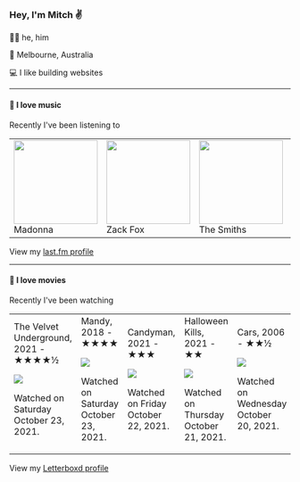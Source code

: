 <article><h3>Hey, I&#x27;m Mitch ✌️</h3><section><p>🙆‍♂️ he, him</p><p>📍 Melbourne, Australia</p><p>💻 I like building websites</p></section><hr/><section><h4>💽 I love music</h4><p>Recently I&#x27;ve been listening to</p><table><tbody><td><img src="https://lastfm.freetls.fastly.net/i/u/174s/17e19c96dc0c7cbb22db5fc742bd1c39.png" height="150px" alt="" role="presentation"/><br/>Madonna</td><td><img src="https://lastfm.freetls.fastly.net/i/u/174s/a67f9ba0a8aee656998a3f3cfbb39e47.png" height="150px" alt="" role="presentation"/><br/>Zack Fox</td><td><img src="https://lastfm.freetls.fastly.net/i/u/174s/53442bc27a314142a02d2df018b4161e.png" height="150px" alt="" role="presentation"/><br/>The Smiths</td><td><img src="https://lastfm.freetls.fastly.net/i/u/174s/60615ead3d8383e70e84a526817de4bf.png" height="150px" alt="" role="presentation"/><br/>Mazzy Star</td><td><img src="https://lastfm.freetls.fastly.net/i/u/174s/c3ef0cd171619836e07f1a7e180e649d.png" height="150px" alt="" role="presentation"/><br/>Young Thug</td></tbody></table><span>View my <a href="https://www.last.fm/user/mylsb">last.fm profile</a></span></section><hr/><section><h4>📼 I love movies</h4><p>Recently I&#x27;ve been watching</p><table><tbody><td>The Velvet Underground, 2021 - ★★★★½<br/><span> <p><img src="https://a.ltrbxd.com/resized/film-poster/4/7/2/7/9/7/472797-the-velvet-underground-0-500-0-750-crop.jpg?k=116f474beb"/></p> <p>Watched on Saturday October 23, 2021.</p> </span></td><td>Mandy, 2018 - ★★★★<br/><span> <p><img src="https://a.ltrbxd.com/resized/film-poster/3/9/2/6/5/4/392654-mandy-0-500-0-750-crop.jpg?k=5929778b8b"/></p> <p>Watched on Saturday October 23, 2021.</p> </span></td><td>Candyman, 2021 - ★★★<br/><span> <p><img src="https://a.ltrbxd.com/resized/film-poster/4/9/3/4/4/1/493441-candyman-0-500-0-750-crop.jpg?k=a01d3c9ac9"/></p> <p>Watched on Friday October 22, 2021.</p> </span></td><td>Halloween Kills, 2021 - ★★<br/><span> <p><img src="https://a.ltrbxd.com/resized/film-poster/5/3/7/2/2/8/537228-halloween-kills-0-500-0-750-crop.jpg?k=6a84a4adc6"/></p> <p>Watched on Thursday October 21, 2021.</p> </span></td><td>Cars, 2006 - ★★½<br/><span> <p><img src="https://a.ltrbxd.com/resized/sm/upload/de/kp/63/hd/dWg33ektXuHmxjSjEulwDPTWbC2-0-500-0-750-crop.jpg?k=572f0eaec0"/></p> <p>Watched on Wednesday October 20, 2021.</p> </span></td></tbody></table><span>View my <a href="https://letterboxd.com/myslab/">Letterboxd profile</a></span></section></article>